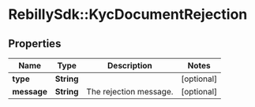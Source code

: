 # RebillySdk::KycDocumentRejection

## Properties
Name | Type | Description | Notes
------------ | ------------- | ------------- | -------------
**type** | **String** |  | [optional] 
**message** | **String** | The rejection message. | [optional] 

